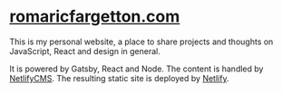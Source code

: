 # [romaricfargetton.com](https::/www.romaricfargetton.com)

This is my personal website, a place to share projects and thoughts on JavaScript, React and design in general. 

It is powered by Gatsby, React and Node. The content is handled by [NetlifyCMS](https://www.netlifycms.org/). The resulting static site is deployed by [Netlify](https://www.netlifycms.org/).